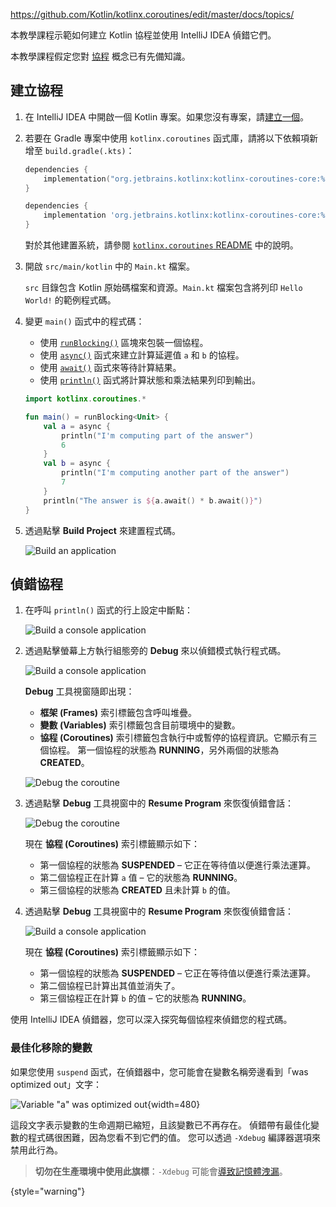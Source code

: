 <contribute-url>https://github.com/Kotlin/kotlinx.coroutines/edit/master/docs/topics/</contribute-url>

[//]: # (title: 使用 IntelliJ IDEA 偵錯協程 – 教學課程)

本教學課程示範如何建立 Kotlin 協程並使用 IntelliJ IDEA 偵錯它們。

本教學課程假定您對 [協程](coroutines-guide.md) 概念已有先備知識。

## 建立協程

1. 在 IntelliJ IDEA 中開啟一個 Kotlin 專案。如果您沒有專案，請[建立一個](jvm-get-started.md#create-a-project)。
2. 若要在 Gradle 專案中使用 `kotlinx.coroutines` 函式庫，請將以下依賴項新增至 `build.gradle(.kts)`：

   <tabs group="build-script">
   <tab title="Kotlin" group-key="kotlin">

   ```kotlin
   dependencies {
       implementation("org.jetbrains.kotlinx:kotlinx-coroutines-core:%coroutinesVersion%")
   }
   ``` 

   </tab>
   <tab title="Groovy" group-key="groovy">
   
   ```groovy
   dependencies {
       implementation 'org.jetbrains.kotlinx:kotlinx-coroutines-core:%coroutinesVersion%'
   }
   ```
   
   </tab>
   </tabs>

   對於其他建置系統，請參閱 [`kotlinx.coroutines` README](https://github.com/Kotlin/kotlinx.coroutines#using-in-your-projects) 中的說明。
   
3. 開啟 `src/main/kotlin` 中的 `Main.kt` 檔案。

    `src` 目錄包含 Kotlin 原始碼檔案和資源。`Main.kt` 檔案包含將列印 `Hello World!` 的範例程式碼。

4. 變更 `main()` 函式中的程式碼：

    * 使用 [`runBlocking()`](https://kotlinlang.org/api/kotlinx.coroutines/kotlinx-coroutines-core/kotlinx.coroutines/run-blocking.html) 區塊來包裝一個協程。
    * 使用 [`async()`](https://kotlinlang.org/api/kotlinx.coroutines/kotlinx-coroutines-core/kotlinx.coroutines/async.html) 函式來建立計算延遲值 `a` 和 `b` 的協程。
    * 使用 [`await()`](https://kotlinlang.org/api/kotlinx.coroutines/kotlinx-coroutines-core/kotlinx.coroutines/-deferred/await.html) 函式來等待計算結果。
    * 使用 [`println()`](https://kotlinlang.org/api/latest/jvm/stdlib/kotlin.io/println.html) 函式將計算狀態和乘法結果列印到輸出。

    ```kotlin
    import kotlinx.coroutines.*
    
    fun main() = runBlocking<Unit> {
        val a = async {
            println("I'm computing part of the answer")
            6
        }
        val b = async {
            println("I'm computing another part of the answer")
            7
        }
        println("The answer is ${a.await() * b.await()}")
    }
    ```

5. 透過點擊 **Build Project** 來建置程式碼。

    ![Build an application](flow-build-project.png)

## 偵錯協程

1. 在呼叫 `println()` 函式的行上設定中斷點：

    ![Build a console application](coroutine-breakpoint.png)

2. 透過點擊螢幕上方執行組態旁的 **Debug** 來以偵錯模式執行程式碼。

    ![Build a console application](flow-debug-project.png)

    **Debug** 工具視窗隨即出現：
    * **框架 (Frames)** 索引標籤包含呼叫堆疊。
    * **變數 (Variables)** 索引標籤包含目前環境中的變數。
    * **協程 (Coroutines)** 索引標籤包含執行中或暫停的協程資訊。它顯示有三個協程。
    第一個協程的狀態為 **RUNNING**，另外兩個的狀態為 **CREATED**。

    ![Debug the coroutine](coroutine-debug-1.png)

3. 透過點擊 **Debug** 工具視窗中的 **Resume Program** 來恢復偵錯會話：

    ![Debug the coroutine](coroutine-debug-2.png)
    
    現在 **協程 (Coroutines)** 索引標籤顯示如下：
    * 第一個協程的狀態為 **SUSPENDED** – 它正在等待值以便進行乘法運算。
    * 第二個協程正在計算 `a` 值 – 它的狀態為 **RUNNING**。
    * 第三個協程的狀態為 **CREATED** 且未計算 `b` 的值。

4. 透過點擊 **Debug** 工具視窗中的 **Resume Program** 來恢復偵錯會話：

    ![Build a console application](coroutine-debug-3.png)

    現在 **協程 (Coroutines)** 索引標籤顯示如下：
    * 第一個協程的狀態為 **SUSPENDED** – 它正在等待值以便進行乘法運算。
    * 第二個協程已計算出其值並消失了。
    * 第三個協程正在計算 `b` 的值 – 它的狀態為 **RUNNING**。

使用 IntelliJ IDEA 偵錯器，您可以深入探究每個協程來偵錯您的程式碼。

### 最佳化移除的變數

如果您使用 `suspend` 函式，在偵錯器中，您可能會在變數名稱旁邊看到「was optimized out」文字：

![Variable "a" was optimized out](variable-optimised-out.png){width=480}

這段文字表示變數的生命週期已縮短，且該變數已不再存在。
偵錯帶有最佳化變數的程式碼很困難，因為您看不到它們的值。
您可以透過 `-Xdebug` 編譯器選項來禁用此行為。

> __切勿在生產環境中使用此旗標__：`-Xdebug` 可能會[導致記憶體洩漏](https://youtrack.jetbrains.com/issue/KT-48678/Coroutine-debugger-disable-was-optimised-out-compiler-feature#focus=Comments-27-6015585.0-0)。
>
{style="warning"}